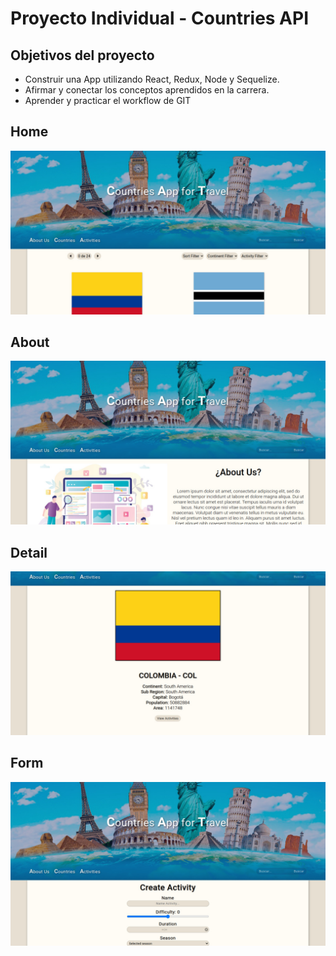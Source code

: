 # Proyecto Individual - Countries API

## Objetivos del proyecto

- Construir una App utilizando React, Redux, Node y Sequelize.
- Afirmar y conectar los conceptos aprendidos en la carrera.
- Aprender y practicar el workflow de GIT

## Home
![home](./Home.jpeg)

## About
![about](./About.jpeg)

## Detail
![detail](./Detail.jpeg)

## Form
![form](./Form.jpeg)